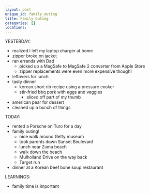 ```yaml
---
layout: post
unique_id: family_outing
title: Family Outing
categories: []
locations: 
---
```


YESTERDAY:
* realized I left my laptop charger at home
* zipper broke on jacket
* ran errands with Dad
  * picked up a MagSafe to MagSafe 2 converter from Apple Store
  * zipper replacements were even more expensive though!
* leftovers for lunch
* tasty dinner
  * korean short rib recipe using a pressure cooker
  * stir-fried bbq pork with eggs and veggies
    * sliced off part of my thumb
* american pear for dessert
* cleaned up a bunch of things

TODAY:
* rented a Porsche on Turo for a day
* family outing!
  * nice walk around Getty museum
  * took parents down Sunset Boulevard
  * lunch near Zuma beach
  * walk down the beach
  * Mulholland Drive on the way back
  * Target run
* dinner at a Korean beef bone soup restaurant

LEARNINGS:
* family time is important

